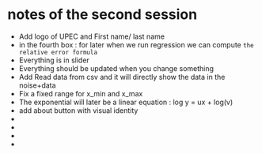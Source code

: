 # notes of the second session 

- Add logo of UPEC and First name/ last name 
- in the fourth box : for later when we run regression we can compute `the relative error formula` 
- Everything is in slider 
- Everything should be updated when you change something 
- Add Read data from csv and it will directly show the data in the noise+data 
- Fix a fixed range for  x_min and x_max 
- The exponential will later be a linear equation : log y = ux + log(v)
- add about button with visual identity 
-
- 
-
-





